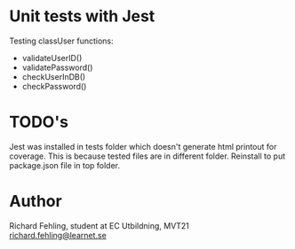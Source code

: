 # Unit tests with Jest
Testing classUser functions:
- validateUserID()
- validatePassword()
- checkUserInDB()
- checkPassword()

# TODO's
Jest was installed in tests folder which doesn't generate html
printout for coverage. This is because tested files are in different folder.
Reinstall to put package.json file in top folder.

# Author
Richard Fehling, student at EC Utbildning, MVT21<br/>
richard.fehling@learnet.se